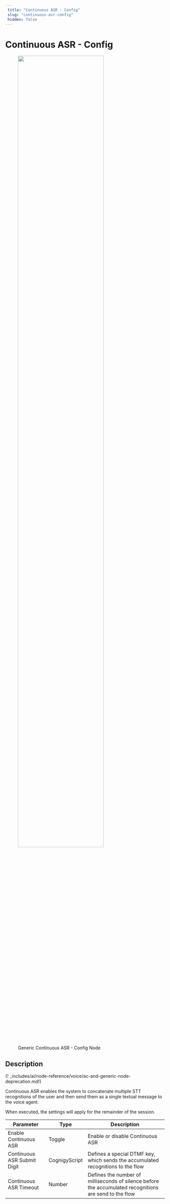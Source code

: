 ```yaml
---
 title: "Continuous ASR - Config" 
 slug: "continuous-asr-config" 
 hidden: false 
---
```


# Continuous ASR - Config

<figure>
  <img class="image-center" src="../../../../../../_assets/ai/build/node-reference/generic-voice/continuous-asr-config.png" width="80%" />
  <figcaption>Generic Continuous ASR - Config Node</figcaption>
</figure>

## Description

{! _includes/ai/node-reference/voice/ac-and-generic-node-deprecation.md!}

Continuous ASR enables the system to concatenate multiple STT recognitions of the user and then send them as a single textual message to the voice agent.

When executed, the settings will apply for the remainder of the session.

| Parameter                   | Type          | Description                                                                                            |
|-----------------------------|---------------|--------------------------------------------------------------------------------------------------------|
| Enable Continuous ASR       | Toggle        | Enable or disable Continuous ASR                                                                       |
| Continuous ASR Submit Digit | CognigyScript | Defines a special DTMF key, which sends the accumulated recognitions to the flow                       |
| Continuous ASR Timeout      | Number        | Defines the number of milliseconds of silence before the accumulated recognitions are send to the flow |